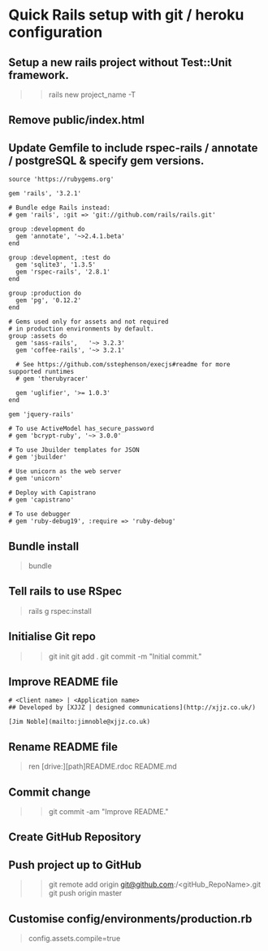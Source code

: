 # Quick Rails setup with git / heroku configuration

## Setup a new rails project without Test::Unit framework.
>> rails new project_name -T

## Remove public/index.html

## Update Gemfile to include rspec-rails / annotate / postgreSQL & specify gem versions.

    source 'https://rubygems.org'

    gem 'rails', '3.2.1'

    # Bundle edge Rails instead:
    # gem 'rails', :git => 'git://github.com/rails/rails.git'

    group :development do
      gem 'annotate', '~>2.4.1.beta'
    end

    group :development, :test do
      gem 'sqlite3', '1.3.5'
      gem 'rspec-rails', '2.8.1'
    end

    group :production do
      gem 'pg', '0.12.2'
    end

    # Gems used only for assets and not required
    # in production environments by default.
    group :assets do
      gem 'sass-rails',   '~> 3.2.3'
      gem 'coffee-rails', '~> 3.2.1'

      # See https://github.com/sstephenson/execjs#readme for more supported runtimes
      # gem 'therubyracer'

      gem 'uglifier', '>= 1.0.3'
    end

    gem 'jquery-rails'

    # To use ActiveModel has_secure_password
    # gem 'bcrypt-ruby', '~> 3.0.0'

    # To use Jbuilder templates for JSON
    # gem 'jbuilder'

    # Use unicorn as the web server
    # gem 'unicorn'

    # Deploy with Capistrano
    # gem 'capistrano'

    # To use debugger
    # gem 'ruby-debug19', :require => 'ruby-debug'

## Bundle install
> bundle

## Tell rails to use RSpec
> rails g rspec:install

## Initialise Git repo
>> git init
>> git add .
>> git commit -m "Initial commit."

## Improve README file
    # <Client name> | <Application name>
    ## Developed by [XJJZ | designed communications](http://xjjz.co.uk/)

    [Jim Noble](mailto:jimnoble@xjjz.co.uk)

## Rename README file
> ren [drive:][path]README.rdoc README.md

## Commit change
>> git commit -am "Improve README."

## Create GitHub Repository

## Push project up to GitHub
>> git remote add origin git@github.com:<uesrname>/<gitHub_RepoName>.git
>> git push origin master

## Customise config/environments/production.rb
> config.assets.compile=true

